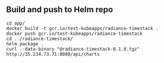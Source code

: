 ## Build and push to Helm repo

```
cd app/
docker build -t gcr.io/test-kubeapps/radiance-timestack .
docker push gcr.io/test-kubeapps/radiance-timestack
cd ../radiance-timestack/
helm package .
curl --data-binary "@radiance-timestack-0.1.0.tgz" http://35.234.73.71:8080/api/charts
```

    